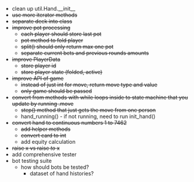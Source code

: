 - clean up util.Hand.\_\_init\_\_
- ~~use more iterator methods~~
- ~~separate deck into class~~
- ~~improve pot processing~~
	- ~~each player should store last pot~~
	- ~~pot method to fold player~~
	- ~~split() should only return max one pot~~
	- ~~separate current bets and previous rounds amounts~~
- ~~improve PlayerData~~
	- ~~store player id~~
	- ~~store player state (folded, active)~~
- ~~improve API of game~~
	- ~~instead of just int for move, return move type and value~~
	- ~~only game should be passed~~
- ~~convert from methods with while loops inside to state machine that you update by running .move~~
	- ~~step() method that just gets the move from one person~~
	- hand_running() - if not running, need to run init_hand()
- ~~convert hand to continuous numbers 1 to 7462~~
	- ~~add helper methods~~
	- ~~convert card to int~~
	- add equity calculation
- ~~raise x vs raise _to_ x~~
- add comprehensive tester
- bot testing suite
	- how should bots be tested?
		- dataset of hand histories?
